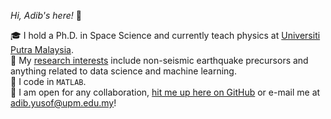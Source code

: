 _Hi, Adib's here!_ 👋

🎓 I hold a Ph.D. in Space Science and currently teach physics at [Universiti Putra Malaysia](https://upm.edu.my/).\
🔬 My [research interests](https://www.researchgate.net/profile/Khairul-Adib-Yusof) include non-seismic earthquake precursors and anything related to data science and machine learning.\
💬 I code in `MATLAB`.\
🤝 I am open for any collaboration, [hit me up here on GitHub](https://github.com/khairuladib94/khairuladib94/issues/new) or e-mail me at [adib.yusof@upm.edu.my](mailto:adib.yusof@upm.edu.my)!
